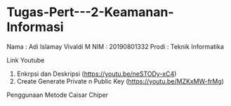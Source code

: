 # Tugas-Pert---2-Keamanan-Informasi

Nama  : Adi Islamay Vivaldi M
NIM   : 20190801332
Prodi : Teknik Informatika


Link Youtube

1. Enkrpsi dan Deskripsi (https://youtu.be/neSTODy-xC4)
2. Create Generate Private n Public Key (https://youtu.be/MZKxMW-frMg)

Penggunaan Metode Caisar Chiper
